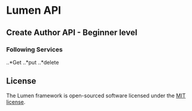 # Lumen API

## Create Author API - Beginner level
### Following Services
..*Get
..*put
..*delete

## License

The Lumen framework is open-sourced software licensed under the [MIT license](https://opensource.org/licenses/MIT).
  
